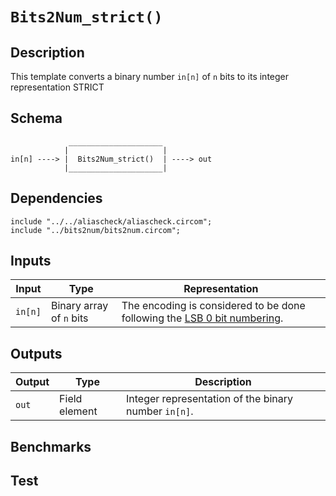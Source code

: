 # `Bits2Num_strict()`

## Description

This template converts a binary number `in[n]` of `n` bits to its
integer representation STRICT 

<!--- TODO: Add strict description. -->

## Schema

```
             _____________________     
            |                     |
in[n] ----> |  Bits2Num_strict()  | ----> out
            |_____________________|     
```


## Dependencies

```
include "../../aliascheck/aliascheck.circom";
include "../bits2num/bits2num.circom";
```

## Inputs

| Input              | Type                      | Representation             |
| -------------      | -------------             | -------------      | 
| `in[n]`            | Binary array of `n` bits  |  The encoding is considered to be done following the [LSB 0 bit numbering](https://en.wikipedia.org/wiki/Bit_numbering#LSB_0_bit_numbering). |

## Outputs

| Output           | Type          | Description     |
| -------------    | ------------- | ----------      | 
| `out`            | Field element | Integer representation of the binary number `in[n]`.  |

## Benchmarks 

## Test